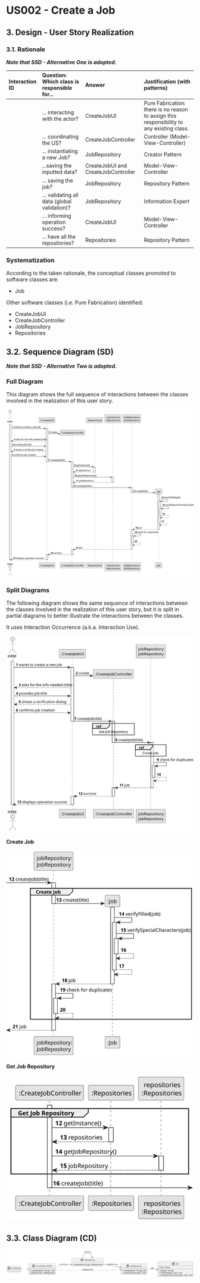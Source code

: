 # US002 - Create a Job 

## 3. Design - User Story Realization 

### 3.1. Rationale

_**Note that SSD - Alternative One is adopted.**_

| Interaction ID | Question: Which class is responsible for...   | Answer                              | Justification (with patterns)                                                                                |
|:---------------|:----------------------------------------------|:------------------------------------|:-------------------------------------------------------------------------------------------------------------|
| 		             | 	... interacting with the actor?              | CreateJobUI                         | Pure Fabrication: there is no reason to assign this responsibility to any existing class.                    |
| 		             | 	... coordinating the US?                     | CreateJobController                 | Controller  (Model-View-Controller)                                                                          |
| 	  		          | 	... instantiating a new Job?                 | JobRepository                       | Creator Pattern                                                                                              |
| 		             | 	...saving the inputted data?                 | CreateJobUI and CreateJobController | Model-View-Controller                                                                                        |
| 		             | 	... saving the job?                          | JobRepository                       | Repository Pattern                                                                                           |
| 		             | 	... validating all data (global validation)? | JobRepository                       | Information Expert                                                                                           | 
|   		           | 	... informing operation success?             | CreateJobUI                         | Model-View-Controller                                                                                        | 
|                | ... have all the repositories?                | Repositories                        | Repository Pattern                                                                                           |

### Systematization ##

According to the taken rationale, the conceptual classes promoted to software classes are: 

* Job

Other software classes (i.e. Pure Fabrication) identified: 

* CreateJobUI  
* CreateJobController
* JobRepository
* Repositories


## 3.2. Sequence Diagram (SD)

_**Note that SSD - Alternative Two is adopted.**_

### Full Diagram

This diagram shows the full sequence of interactions between the classes involved in the realization of this user story.

![Sequence Diagram - Full](svg/us002-sequence-diagram-full.svg)

### Split Diagrams

The following diagram shows the same sequence of interactions between the classes involved in the realization of this user story, but it is split in partial diagrams to better illustrate the interactions between the classes.

It uses Interaction Occurrence (a.k.a. Interaction Use).

![Sequence Diagram - split](svg/us002-sequence-diagram-split.svg)

**Create Job**

![Sequence Diagram - Partial - Create Job](svg/us002-sequence-diagram-partial-create-job.svg)

**Get Job Repository**

![Sequence Diagram - Partial - Create Job](svg/us002-sequence-diagram-partial-get-job-repository.svg)

## 3.3. Class Diagram (CD)

![Class Diagram](svg/us002-class-diagram.svg)